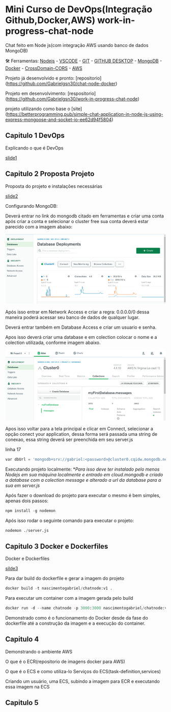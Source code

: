 # Mini Curso de DevOps(Integração Github,Docker,AWS) work-in-progress-chat-node
Chat feito em Node js(com integração AWS usando banco de dados MongoDB)

🛠️ Ferramentas: [Nodejs](https://nodejs.org/en/download/) - [VSCODE](https://code.visualstudio.com/) - [GIT](https://git-scm.com/) - [GITHUB DESKTOP](https://desktop.github.com/) - [MongoDB](https://account.mongodb.com/account/login) - [Docker](https://docs.docker.com/get-docker/) - [CrossDomain-CORS](https://chrome.google.com/webstore/detail/cross-domain-cors/mjhpgnbimicffchbodmgfnemoghjakai?hl=pt-BR) - [AWS](https://aws.amazon.com/pt/)

Projeto já desenvolvido e pronto: [repositorio] (https://github.com/Gabrielgsn30/chat-node-docker)

Projeto em desenvolvimento: [respositorio] (https://github.com/Gabrielgsn30/work-in-progress-chat-node)

projeto utilizando como base o [site] (https://betterprogramming.pub/simple-chat-application-in-node-js-using-express-mongoose-and-socket-io-ee62d94f5804)

## Capitulo 1 DevOps

Explicando o que é DevOps

[slide1](https://docs.google.com/presentation/d/1TQ0lWC_LS-C45_yM1VevVFxpZMCrUI54HwsruHdYS5E/edit?usp=sharing)

## Capitulo 2 Proposta Projeto

Proposta do projeto e instalações necessárias

[slide2](https://docs.google.com/presentation/d/16fsnx5i7rG8i26nLHO2evghnJ-aFk9gJtogDRlT3Fds/edit?usp=sharing)

Configurando MongoDB:

Deverá entrar no link do mongodb citado em ferramentas e criar uma conta após criar a conta e selecionar o cluster free sua conta deverá estar parecido com a imagem abaixo:

![alt text](https://github.com/Gabrielgsn30/work-in-progress-chat-node/blob/main/img/painelmongodb.png)

Após isso entrar em Network Access e criar a regra:
0.0.0.0/0 dessa maneira poderá acessar seu banco de dados de qualquer lugar.


Deverá entrar também em Database Access e criar um usuario e senha.

Apos isso deverá criar uma database e em colection colocar o nome e a colection utilizada, conforme imagem abaixo.

![alt text](https://github.com/Gabrielgsn30/work-in-progress-chat-node/blob/main/img/collection.png)

Apos isso voltar para a tela principal e clicar em Connect, selecionar a opção conect your application, dessa forma será passada uma string de conexao, essa string deverá ser preenchida em seu server.js

linha 17 
```python
var dbUrl = 'mongodb+srv://gabriel:<password>@cluster0.cqidw.mongodb.net/myFirstDatabase?retryWrites=true&w=majority'
```

Executando projeto localmente:
**Para isso deve ter instalado pelo menos Nodejs em sua máquina localmente e entrado em cloud.mongodb e criado a database com a colection message e alterado a url da database para a sua em server.js*

Após fazer o download do projeto para executar o mesmo é bem simples, apenas dois passos:

```python
npm install -g nodemon
```

Após isso rodar o seguinte comando para executar o projeto:

```python
nodemon ./server.js
```

## Capitulo 3 Docker e Dockerfiles

Docker e Dockerfiles

[silde3](https://docs.google.com/presentation/d/1gDbvFr3d_7xmKSn9Vz6Jk4COM68NX7FWHvctzi9II1I/edit?usp=sharing)

Para dar build do dockerfile e gerar a imagem do projeto

```python
docker build -t nascimentogabriel/chatnode:v1 .
```

Para executar um container com a imagem gerada pelo build

```python
docker run -d --name chatnode -p 3000:3000 nascimentogabriel/chatnode:v1
```

Demonstrado como é o funcionamento do Docker desde da fase do dockerfile até a construção da imagem e a execução do container.


## Capitulo 4

Demonstrando o ambiente AWS

O que é o ECR(repositorio de imagens docker para AWS)

O que é o ECS e como utiliza-lo
Serviços do ECS(task-definition,services)

Criando um usuário, uma ECS, subindo a imagem para ECR e executando essa imagem na ECS

## Capitulo 5
